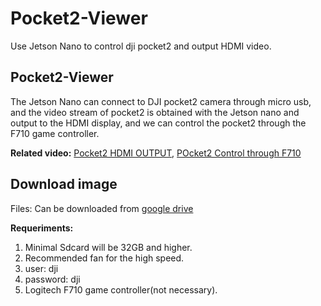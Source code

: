 # Pocket2-Viewer
Use Jetson Nano to control dji pocket2 and output HDMI video.

## Pocket2-Viewer
The Jetson Nano can connect to DJI pocket2 camera through micro usb, and the video stream of pocket2 is obtained with the Jetson nano and output to the HDMI display, and we can control the pocket2 through the F710 game controller.

**Related video:**  [Pocket2 HDMI OUTPUT](https://youtu.be/1BQJLwLp5gw),  [POcket2 Control through F710](https://youtu.be/A-PpPbcsgoo)

## Download image
Files: Can be downloaded from [google drive](https://drive.google.com/file/d/1-3kpGp--eONfkuGWKmV0rN1B3X5HYmDN/view?usp=sharing)

**Requeriments:**
1. Minimal Sdcard will be 32GB and higher.
2. Recommended fan for the high speed.
3. user: dji
4. password: dji
5. Logitech F710 game controller(not necessary).

